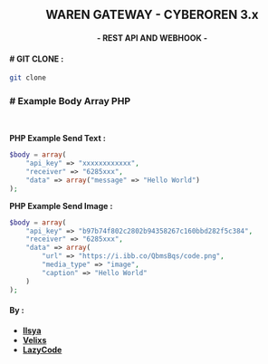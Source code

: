 ## <div align="center">**WAREN GATEWAY - CYBEROREN 3.x**</div>
#### <div align="center">- **REST API AND WEBHOOK** -</div>

#### **# GIT CLONE :**
```bash
git clone
```

### **# Example Body Array PHP**
<br>

**PHP Example Send Text :**
```php
$body = array(
    "api_key" => "xxxxxxxxxxxx",
    "receiver" => "6285xxx",
    "data" => array("message" => "Hello World")
);
```
**PHP Example Send Image :**
```php
$body = array(
    "api_key" => "b97b74f802c2802b94358267c160bbd282f5c384",
    "receiver" => "6285xxx",
    "data" => array(
        "url" => "https://i.ibb.co/QbmsBqs/code.png",
        "media_type" => "image",
        "caption" => "Hello World"
    )
);
```

#### **By :**
- <a href="https://github.com/ilsyaa">**Ilsya** </a>
- <a href="https://velixs.com">**Velixs** </a>
- <a href="https://lazycode.id">**LazyCode** </a>
